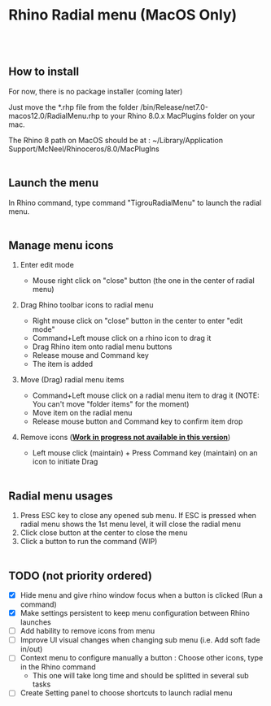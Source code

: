 # Rhino Radial menu (MacOS Only)
<br/><br/>

## How to install
   
For now, there is no package installer (coming later)

Just move the *.rhp file from the folder /bin/Release/net7.0-macos12.0/RadialMenu.rhp to your Rhino 8.0.x MacPlugins folder on your mac.

The Rhino 8 path on MacOS should be at : ~/Library/Application Support/McNeel/Rhinoceros/8.0/MacPlugIns
<br/><br/>

## Launch the menu
In Rhino command, type command "TigrouRadialMenu" to launch the radial menu.
<br/><br/>

## Manage menu icons

   1. Enter edit mode
        * Mouse right click on "close" button (the one in the center of radial menu)
      
   2. Drag Rhino toolbar icons to radial menu
      * Right mouse click on "close" button in the center to enter "edit mode"
      * Command+Left mouse click on a rhino icon to drag it
      * Drag Rhino item onto radial menu buttons
      * Release mouse and Command key
      * The item is added
      
   3. Move (Drag) radial menu items
      * Command+Left mouse click on a radial menu item to drag it (NOTE: You can't move "folder items" for the moment)
      * Move item on the radial menu
      * Release mouse button and Command key to confirm item drop
   4. Remove icons (<ins>**Work in progress not available in this version**</ins>)
      * Left mouse click (maintain) + Press Command key (maintain) on an icon to initiate Drag
<br/><br/>

## Radial menu usages
   1. Press ESC key to close any opened sub menu. If ESC is pressed when radial menu shows the 1st menu level, it will close the radial menu
   2. Click close button at the center to close the menu
   3. Click a button to run the command (WIP)
<br/><br/>

## TODO (not priority ordered)
   * [x] Hide menu and give rhino window focus when a button is clicked (Run a command)
   * [x] Make settings persistent to keep menu configuration between Rhino launches
   * [ ] Add hability to remove icons from menu
   * [ ] Improve UI visual changes when changing sub menu (i.e. Add soft fade in/out)
   * [ ] Context menu to configure manually a button : Choose other icons, type in the Rhino command
     * This one will take long time and should be splitted in several sub tasks
   * [ ] Create Setting panel to choose shortcuts to launch radial menu

